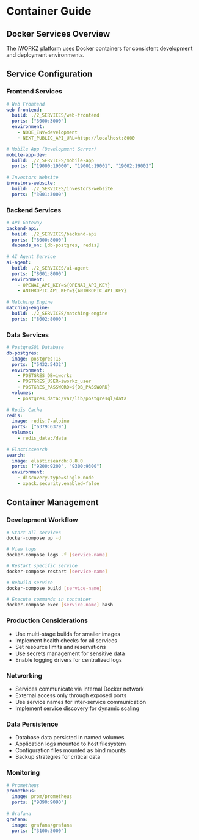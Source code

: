 # Container Guide

## Docker Services Overview
The iWORKZ platform uses Docker containers for consistent development and deployment environments.

## Service Configuration

### Frontend Services
```yaml
# Web Frontend
web-frontend:
  build: ./2_SERVICES/web-frontend
  ports: ["3000:3000"]
  environment:
    - NODE_ENV=development
    - NEXT_PUBLIC_API_URL=http://localhost:8000

# Mobile App (Development Server)
mobile-app-dev:
  build: ./2_SERVICES/mobile-app
  ports: ["19000:19000", "19001:19001", "19002:19002"]
  
# Investors Website
investors-website:
  build: ./2_SERVICES/investors-website
  ports: ["3001:3000"]
```

### Backend Services
```yaml
# API Gateway
backend-api:
  build: ./2_SERVICES/backend-api
  ports: ["8000:8000"]
  depends_on: [db-postgres, redis]
  
# AI Agent Service
ai-agent:
  build: ./2_SERVICES/ai-agent
  ports: ["8001:8000"]
  environment:
    - OPENAI_API_KEY=${OPENAI_API_KEY}
    - ANTHROPIC_API_KEY=${ANTHROPIC_API_KEY}
    
# Matching Engine
matching-engine:
  build: ./2_SERVICES/matching-engine
  ports: ["8002:8000"]
```

### Data Services
```yaml
# PostgreSQL Database
db-postgres:
  image: postgres:15
  ports: ["5432:5432"]
  environment:
    - POSTGRES_DB=iworkz
    - POSTGRES_USER=iworkz_user
    - POSTGRES_PASSWORD=${DB_PASSWORD}
  volumes:
    - postgres_data:/var/lib/postgresql/data
    
# Redis Cache
redis:
  image: redis:7-alpine
  ports: ["6379:6379"]
  volumes:
    - redis_data:/data
    
# Elasticsearch
search:
  image: elasticsearch:8.8.0
  ports: ["9200:9200", "9300:9300"]
  environment:
    - discovery.type=single-node
    - xpack.security.enabled=false
```

## Container Management

### Development Workflow
```bash
# Start all services
docker-compose up -d

# View logs
docker-compose logs -f [service-name]

# Restart specific service
docker-compose restart [service-name]

# Rebuild service
docker-compose build [service-name]

# Execute commands in container
docker-compose exec [service-name] bash
```

### Production Considerations
- Use multi-stage builds for smaller images
- Implement health checks for all services
- Set resource limits and reservations
- Use secrets management for sensitive data
- Enable logging drivers for centralized logs

### Networking
- Services communicate via internal Docker network
- External access only through exposed ports
- Use service names for inter-service communication
- Implement service discovery for dynamic scaling

### Data Persistence
- Database data persisted in named volumes
- Application logs mounted to host filesystem
- Configuration files mounted as bind mounts
- Backup strategies for critical data

### Monitoring
```yaml
# Prometheus
prometheus:
  image: prom/prometheus
  ports: ["9090:9090"]
  
# Grafana
grafana:
  image: grafana/grafana
  ports: ["3100:3000"]
```